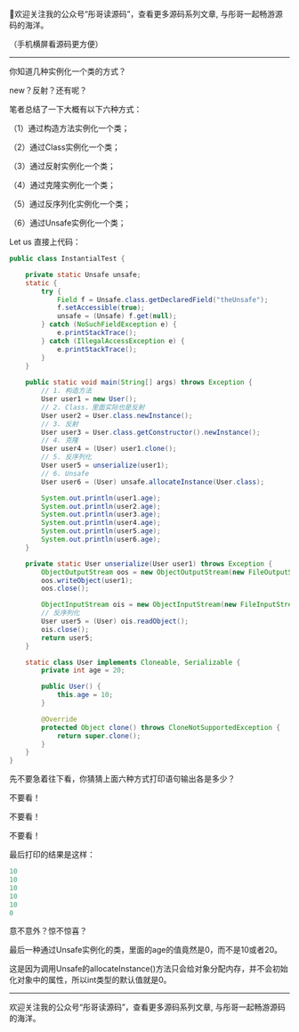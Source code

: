🖕欢迎关注我的公众号“彤哥读源码”，查看更多源码系列文章, 与彤哥一起畅游源码的海洋。 

（手机横屏看源码更方便）

---

你知道几种实例化一个类的方式？

new？反射？还有呢？

笔者总结了一下大概有以下六种方式：

（1）通过构造方法实例化一个类；

（2）通过Class实例化一个类；

（3）通过反射实例化一个类；

（4）通过克隆实例化一个类；

（5）通过反序列化实例化一个类；

（6）通过Unsafe实例化一个类；

Let us 直接上代码：

```java
public class InstantialTest {

    private static Unsafe unsafe;
    static {
        try {
            Field f = Unsafe.class.getDeclaredField("theUnsafe");
            f.setAccessible(true);
            unsafe = (Unsafe) f.get(null);
        } catch (NoSuchFieldException e) {
            e.printStackTrace();
        } catch (IllegalAccessException e) {
            e.printStackTrace();
        }
    }
    
    public static void main(String[] args) throws Exception {
        // 1. 构造方法
        User user1 = new User();
        // 2. Class，里面实际也是反射
        User user2 = User.class.newInstance();
        // 3. 反射
        User user3 = User.class.getConstructor().newInstance();
        // 4. 克隆
        User user4 = (User) user1.clone();
        // 5. 反序列化
        User user5 = unserialize(user1);
        // 6. Unsafe
        User user6 = (User) unsafe.allocateInstance(User.class);

        System.out.println(user1.age);
        System.out.println(user2.age);
        System.out.println(user3.age);
        System.out.println(user4.age);
        System.out.println(user5.age);
        System.out.println(user6.age);
    }

    private static User unserialize(User user1) throws Exception {
        ObjectOutputStream oos = new ObjectOutputStream(new FileOutputStream("D://object.txt"));
        oos.writeObject(user1);
        oos.close();

        ObjectInputStream ois = new ObjectInputStream(new FileInputStream("D://object.txt"));
        // 反序列化
        User user5 = (User) ois.readObject();
        ois.close();
        return user5;
    }

    static class User implements Cloneable, Serializable {
        private int age = 20;

        public User() {
            this.age = 10;
        }

        @Override
        protected Object clone() throws CloneNotSupportedException {
            return super.clone();
        }
    }
}
```

先不要急着往下看，你猜猜上面六种方式打印语句输出各是多少？

不要看！

不要看！

不要看！

最后打印的结果是这样：

```java
10
10
10
10
10
0
```

意不意外？惊不惊喜？

最后一种通过Unsafe实例化的类，里面的age的值竟然是0，而不是10或者20。

这是因为调用Unsafe的allocateInstance()方法只会给对象分配内存，并不会初始化对象中的属性，所以int类型的默认值就是0。

---

欢迎关注我的公众号“彤哥读源码”，查看更多源码系列文章, 与彤哥一起畅游源码的海洋。

